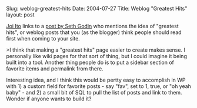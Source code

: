 Slug: weblog-greatest-hits
Date: 2004-07-27
Title: Weblog &quot;Greatest Hits&quot;
layout: post

<a href="http://joi.ito.com/">Joi Ito</a> links to a <a href="http://sethgodin.typepad.com/seths_blog/2004/07/are_blogs_backw.html">post by Seth Godin</a> who mentions the idea of &quot;greatest hits&quot;, or weblog posts that you (as the blogger) think people should read first when coming to your site.

&gt;I think that making a &quot;greatest hits&quot; page easier to create makes sense. I personally like wiki pages for that sort of thing, but I could imagine it being built into a tool. Another thing people do is to put a sidebar section of favorite items and permalink from there.

Interesting idea, and I think this would be pertty easy to accomplish in WP with 1) a custom field for favorite posts - say &quot;fav&quot;, set to 1, true, or &quot;oh yeah baby&quot; - and 2) a small bit of SQL to pull the list of posts and link to them. Wonder if anyone wants to build it?
